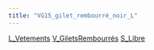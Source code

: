 ```yaml
---
title: "VG15_gilet_rembourré_noir_L"
---
```


[L_Vetements](notes/equipements/L_Vetements.md) [V_GiletsRembourrés](notes/equipements/vetements/V_GiletsRembourrés.md) [S_Libre](notes/statut/S_Libre.md)